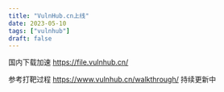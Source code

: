 ```yaml
---
title: "VulnHub.cn上线"
date: 2023-05-10
tags: ["vulnhub"]
draft: false
---
```


国内下载加速 <https://file.vulnhub.cn/>

<!--more-->

参考打靶过程 <https://www.vulnhub.cn/walkthrough/> 持续更新中